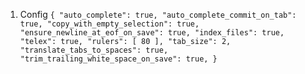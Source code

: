 1. Config
`{
  "auto_complete": true,
  "auto_complete_commit_on_tab": true,
  "copy_with_empty_selection": true,
  "ensure_newline_at_eof_on_save": true,
  "index_files": true,
  "telex": true,
  "rulers":
  [
    80
  ],
  "tab_size": 2,
  "translate_tabs_to_spaces": true,
  "trim_trailing_white_space_on_save": true,
}
`
